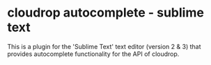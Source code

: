 # cloudrop autocomplete - sublime text
This is a plugin for the 'Sublime Text' text editor (version 2 & 3) that provides autocomplete functionality for the API of cloudrop.
